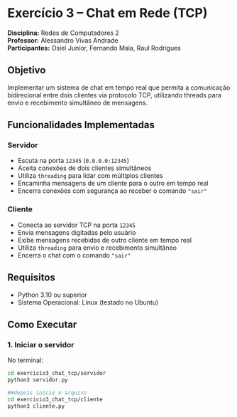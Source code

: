 # Exercício 3 – Chat em Rede (TCP)

**Disciplina:** Redes de Computadores 2  
**Professor:** Alessandro Vivas Andrade  
**Participantes:** Osiel Junior, Fernando Maia, Raul Rodrigues

## Objetivo
Implementar um sistema de chat em tempo real que permita a comunicação bidirecional entre dois clientes via protocolo TCP, utilizando threads para envio e recebimento simultâneo de mensagens.

## Funcionalidades Implementadas

### Servidor
- Escuta na porta `12345` (`0.0.0.0:12345`)
- Aceita conexões de dois clientes simultâneos
- Utiliza `threading` para lidar com múltiplos clientes
- Encaminha mensagens de um cliente para o outro em tempo real
- Encerra conexões com segurança ao receber o comando `"sair"`

### Cliente
- Conecta ao servidor TCP na porta `12345`
- Envia mensagens digitadas pelo usuário
- Exibe mensagens recebidas de outro cliente em tempo real
- Utiliza `threading` para envio e recebimento simultâneo
- Encerra o chat com o comando `"sair"`

## Requisitos
- Python 3.10 ou superior  
- Sistema Operacional: Linux (testado no Ubuntu)

## Como Executar

### 1. Iniciar o servidor
No terminal:
```bash
cd exercicio3_chat_tcp/servidor
python3 servidor.py

##depois inicie o arquivo
cd exercicio3_chat_tcp/cliente
python3 cliente.py

